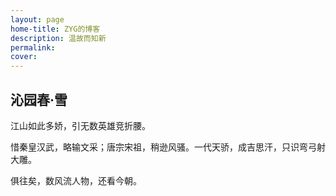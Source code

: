 ```yaml
---
layout: page
home-title: ZYG的博客
description: 温故而知新
permalink: 
cover: 
---
```




## 沁园春·雪
江山如此多娇，引无数英雄竞折腰。

惜秦皇汉武，略输文采；唐宗宋祖，稍逊风骚。一代天骄，成吉思汗，只识弯弓射大雕。

俱往矣，数风流人物，还看今朝。